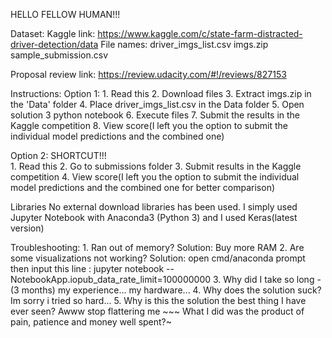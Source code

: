 HELLO FELLOW HUMAN!!!

Dataset:
Kaggle link: https://www.kaggle.com/c/state-farm-distracted-driver-detection/data
File names: driver_imgs_list.csv
	    imgs.zip
	    sample_submission.csv

Proposal review link: https://review.udacity.com/#!/reviews/827153

Instructions:
Option 1:
	1. Read this
	2. Download files
	3. Extract imgs.zip in the 'Data' folder
	4. Place driver_imgs_list.csv in the Data folder
	5. Open solution 3 python notebook
	6. Execute files
	7. Submit the results in the Kaggle competition
	8. View score(I left you the option to submit the individual model 		predictions and the combined one) 

Option 2: SHORTCUT!!!	
	1. Read this
	2. Go to submissions folder
	3. Submit results in the Kaggle competition
	4. View score(I left you the option to submit the individual model 		predictions and the combined one for better comparison)

Libraries
	No external download libraries has been used. I simply used Jupyter Notebook with Anaconda3 (Python 3) and I used Keras(latest version) 

Troubleshooting:
	1. Ran out of memory? 
		Solution: Buy more RAM
	2. Are some visualizations not working?
		Solution: open cmd/anaconda prompt then input this line : 	jupyter notebook --NotebookApp.iopub_data_rate_limit=100000000
	3. Why did I take so long -(3 months)
		my experience... my hardware...
	4. Why does the solution suck?
		Im sorry i tried so hard...
	5. Why is this the solution the best thing I have ever seen?
		Awww stop flattering me ~~~
		What I did was the product of pain, patience and money well spent?~

			
